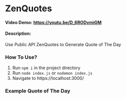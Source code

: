 # ZenQuotes

#### Video Demo: https://youtu.be/D_6RODvmiGM

#### Description: 
Use Public API ZenQuotes to Generate Quote of The Day

### How To Use?
1. Run ```npm i``` in the project directory
2. Run ```node index.js``` or ```nodemon index.js```
3. Navigate to https://localhost:3000/

### Example Quote of The Day
